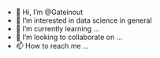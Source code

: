 - 👋 Hi, I’m @Gateinout
- 👀 I’m interested in data science in general
- 🌱 I’m currently learning ...
- 💞️ I’m looking to collaborate on ...
- 📫 How to reach me ...

<!---
Gateinout/Gateinout is a ✨ special ✨ repository because its `README.md` (this file) appears on your GitHub profile.
You can click the Preview link to take a look at your changes.
--->
